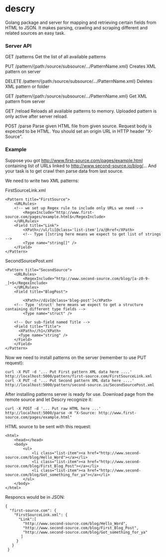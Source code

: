 # descry
Golang package and server for mapping and retrieving certain fields from HTML to JSON. 
It makes parsing, crawling and scraping different and related sources an easy task.

### Server API ###

GET /patterns
Get the list of all available patterns

PUT /pattern/{path:/source/subsource/.../PatternName.xml}
Creates XML pattern on server

DELETE /pattern/{path:/source/subsource/.../PatternName.xml}
Deletes XML pattern or folder

GET /pattern/{path:/source/subsource/.../PatternName.xml}
Get XML pattern from server

GET /reload
Reloads all available patterns to memory. Uploaded pattern is only active after server reload.

POST /parse
Parse given HTML file from given source.
Request body is expected to be HTML.
You should set an origin URL in HTTP header "X-Source".

### Example ###

Suppose you got http://www.first-source.com/pages/example.html containing list of URLs 
linked to http://www.second-source.io/blog/... And your task is to get crawl then parse data from last source.

We need to write two XML patterns:

FirstSourceLink.xml
```
<Pattern title="FirstSource">
	<URLRules>
    <!-- we set up Regex rule to include only URLs we need -->
		<RegexInclude>^http://www.first-source.com/pages/example.html$</RegexInclude>
	</URLRules>
	<Field title="Link">
		<XPath>//ul/li[@class='list-item']/a/@href</XPath>
		<!-- Type []string here means we expect to get list of strings -->
    	<Type name="string[]" />
	</Field>
</Pattern>
```
SecondSourcePost.xml
```
<Pattern title="SecondSource">
	<URLRules>
		<RegexInclude>^http://www.second-source.com/blog/[a-z0-9-_]+$</RegexInclude>
	</URLRules>
	<Field title="BlogPost">
  
		<XPath>//div[@class='blog-post']</XPath>
    <!-- Type 'struct' here means we expect to get a structure containing different type fields -->
		<Type name="struct" />
    
    <!-- Our sub-field named Title -->
    <Field title="Title">
      <XPath>//h1</XPath>
      <Type name="string" />
    </Field>
	</Field>
</Pattern>
```

Now we need to install patterns on the server (remember to use PUT request):

```
curl -X PUT -d '... Put First pattern XML data here ....' http://localhost:5000/pattern/first-source.com/FirstSourceLink.xml
curl -X PUT -d '... Put Second pattern XML data here ....' http://localhost:5000/pattern/second-source.io/SecondSourcePost.xml
```
After installing patterns server is ready for use. Download page from the remote source and let Descry recognize it:

```
curl -X POST -d '... Put raw HTML here ...'  http://localhost:5000/parse -H "X-Source: http://www.first-source.com/pages/example.html"
```
HTML source to be sent with this request:

```
<html>
	<head></head>
	<body>
		<ul>
			<li class="list-item"><a href="http://www.second-source.com/blog/Hello_Word"></a></li>
			<li class="list-item"><a href="http://www.second-source.com/blog/First_Blog_Post"></a></li>
			<li class="list-item"><a href="http://www.second-source.com/blog/Got_something_for_ya"></a></li>
		</ul>
	</body>
</html>
```

Responcs would be in JSON:
```
{
  "first-source.com": {
    "FirstSourceLink.xml": {
      "Link":[
        "http://www.second-source.com/blog/Hello_Word",
        "http://www.second-source.com/blog/First_Blog_Post",
        "http://www.second-source.com/blog/Got_something_for_ya"
       ]
     }
   }
 }
